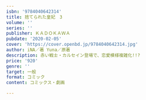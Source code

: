 ```yaml
---
isbn: '9784040642314'
title: 捨てられた皇妃　3
volume: ''
series: ''
publisher: ＫＡＤＯＫＡＷＡ
pubdate: '2020-02-05'
cover: 'https://cover.openbd.jp/9784040642314.jpg'
author: iNA／著 Yuna／原著
description: 赤い戦士・カルセイン登場で、恋愛模様複雑化!!?
price: '920'
genre: ''
target: 一般
format: コミック
content: コミックス・劇画

---
```

